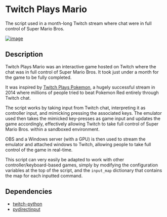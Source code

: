 # Twitch Plays Mario
The script used in a month-long Twitch stream where chat were in full control of Super Mario Bros.

[![image](https://user-images.githubusercontent.com/30339741/130250004-203c77ce-0d34-4805-8a95-9920ed279eed.png)](https://www.twitch.tv/jotslo/clip/WildBlueToothPeanutButterJellyTime-NsJw3GtpF84pB3xd)

## Description

Twitch Plays Mario was an interactive game hosted on Twitch where the chat was in full control of Super Mario Bros. It took just under a month for the game to be fully completed.

It was inspired by [Twitch Plays Pokemon](https://www.twitch.tv/twitchplayspokemon), a hugely successful stream in 2014 where millions of people tried to beat Pokemon Red entirely through Twitch chat.

The script works by taking input from Twitch chat, interpreting it as controller input, and mimicking pressing the associated keys. The emulator used then takes the mimicked key-presses as game input and updates the game accordingly, effectively allowing Twitch to take full control of Super Mario Bros. within a sandboxed environment.

OBS and a Windows server (with a GPU) is then used to stream the emulator and attached windows to Twitch, allowing people to take full control of the game in real-time.

This script can very easily be adapted to work with other controller/keyboard-based games, simply by modifying the configuration variables at the top of the script, and the `input_map` dictionary that contains the map for each inputted command.

## Dependencies
- [twitch-python](https://pypi.org/project/twitch-python/)
- [pydirectinput](https://pypi.org/project/PyDirectInput/)
